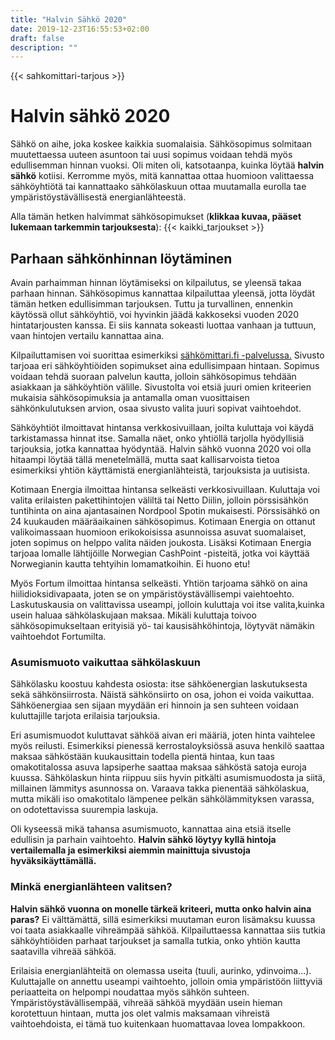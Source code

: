 ```yaml
---
title: "Halvin Sähkö 2020"
date: 2019-12-23T16:55:53+02:00
draft: false
description: ""
---
```

{{< sahkomittari-tarjous >}}

# Halvin sähkö 2020

Sähkö on aihe, joka koskee kaikkia suomalaisia. Sähkösopimus solmitaan muutettaessa uuteen asuntoon tai uusi sopimus voidaan tehdä myös edullisemman hinnan vuoksi. Oli miten oli, katsotaanpa, kuinka löytää <b>halvin sähkö</b> kotiisi. Kerromme myös, mitä kannattaa ottaa huomioon valittaessa sähköyhtiötä tai kannattaako sähkölaskuun ottaa muutamalla eurolla tae ympäristöystävällisestä energianlähteestä.

Alla tämän hetken halvimmat sähkösopimukset (<strong>klikkaa kuvaa, pääset lukemaan tarkemmin tarjouksesta</strong>): 
{{< kaikki_tarjoukset >}}

## Parhaan sähkönhinnan löytäminen

Avain parhaimman hinnan löytämiseksi on kilpailutus, se yleensä takaa parhaan hinnan. Sähkösopimus kannattaa kilpailuttaa yleensä, jotta löydät tämän hetken edullisimman tarjouksen. Tuttu ja turvallinen, ennenkin käytössä ollut sähköyhtiö, voi hyvinkin jäädä kakkoseksi vuoden 2020 hintatarjousten kanssa. Ei siis kannata sokeasti luottaa vanhaan ja tuttuun, vaan hintojen vertailu kannattaa aina.

Kilpailuttamisen voi suorittaa esimerkiksi <a href="http://bit.ly/sahkomittari">sähkömittari.fi -palvelussa.</a> Sivusto tarjoaa eri sähköyhtiöiden sopimukset aina edullisimpaan hintaan. Sopimus voidaan tehdä suoraan palvelun kautta, jolloin sähkösopimus tehdään asiakkaan ja sähköyhtiön välille. Sivustolta voi etsiä juuri omien kriteerien mukaisia sähkösopimuksia ja antamalla oman vuosittaisen sähkönkulutuksen arvion, osaa sivusto valita juuri sopivat vaihtoehdot.

Sähköyhtiöt ilmoittavat hintansa verkkosivuillaan, joilta kuluttaja voi käydä tarkistamassa hinnat itse. Samalla näet, onko yhtiöllä tarjolla hyödyllisiä tarjouksia, jotka kannattaa hyödyntää. Halvin sähkö vuonna 2020 voi olla hitaampi löytää tällä menetelmällä, mutta saat kallisarvoista tietoa esimerkiksi yhtiön käyttämistä energianlähteistä, tarjouksista ja uutisista.

Kotimaan Energia ilmoittaa hintansa selkeästi verkkosivuillaan. Kuluttaja voi valita erilaisten pakettihintojen väliltä tai Netto Diilin, jolloin pörssisähkön tuntihinta on aina ajantasainen Nordpool Spotin mukaisesti. Pörssisähkö on 24 kuukauden määräaikainen sähkösopimus. Kotimaan Energia on ottanut valikoimassaan huomioon erikokoisissa asunnoissa asuvat suomalaiset, joten sopimus on helppo valita näiden joukosta. Lisäksi Kotimaan Energia tarjoaa lomalle lähtijöille Norwegian CashPoint -pisteitä, jotka voi käyttää Norwegianin kautta tehtyihin lomamatkoihin. Ei huono etu!

Myös Fortum ilmoittaa hintansa selkeästi. Yhtiön tarjoama sähkö on aina hiilidioksidivapaata, joten se on ympäristöystävällisempi vaiehtoehto. Laskutuskausia on valittavissa useampi, jolloin kuluttaja voi itse valita,kuinka usein haluaa sähkölaskujaan maksaa. Mikäli kuluttaja toivoo sähkösopimukseltaan erityisiä yö- tai kausisähköhintoja, löytyvät nämäkin vaihtoehdot Fortumilta.

### Asumismuoto vaikuttaa sähkölaskuun

Sähkölasku koostuu kahdesta osiosta: itse sähköenergian laskutuksesta sekä sähkönsiirrosta. Näistä sähkönsiirto on osa, johon ei voida vaikuttaa. Sähköenergiaa sen sijaan myydään eri hinnoin ja sen suhteen voidaan kuluttajille tarjota erilaisia tarjouksia.

Eri asumismuodot kuluttavat sähköä aivan eri määriä, joten hinta vaihtelee myös reilusti. Esimerkiksi pienessä kerrostaloyksiössä asuva henkilö saattaa maksaa sähköstään kuukausittain todella pientä hintaa, kun taas omakotitalossa asuva lapsiperhe saattaa maksaa sähköstä satoja euroja kuussa. Sähkölaskun hinta riippuu siis hyvin pitkälti asumismuodosta ja siitä, millainen lämmitys asunnossa on. Varaava takka pienentää sähkölaskua, mutta mikäli iso omakotitalo lämpenee pelkän sähkölämmityksen varassa, on odotettavissa suurempia laskuja.

Oli kyseessä mikä tahansa asumismuoto, kannattaa aina etsiä itselle edullisin ja parhain vaihtoehto. <b>Halvin sähkö löytyy kyllä hintoja vertailemalla ja esimerkiksi aiemmin mainittuja sivustoja hyväksikäyttämällä.</b>

### Minkä energianlähteen valitsen?

<strong>Halvin sähkö vuonna on monelle tärkeä kriteeri, mutta onko halvin aina paras?</strong> Ei välttämättä, sillä esimerkiksi muutaman euron lisämaksu kuussa voi taata asiakkaalle vihreämpää sähköä. Kilpailuttaessa kannattaa siis tutkia sähköyhtiöiden parhaat tarjoukset ja samalla tutkia, onko yhtiön kautta saatavilla vihreää sähköä.

Erilaisia energianlähteitä on olemassa useita (tuuli, aurinko, ydinvoima...). Kuluttajalle on annettu useampi vaihtoehto, jolloin omia ympäristöön liittyviä periaatteita on helpompi noudattaa myös sähkön suhteen. Ympäristöystävällisempää, vihreää sähköä myydään usein hieman korotettuun hintaan, mutta jos olet valmis maksamaan vihreistä vaihtoehdoista, ei tämä tuo kuitenkaan huomattavaa lovea lompakkoon.
